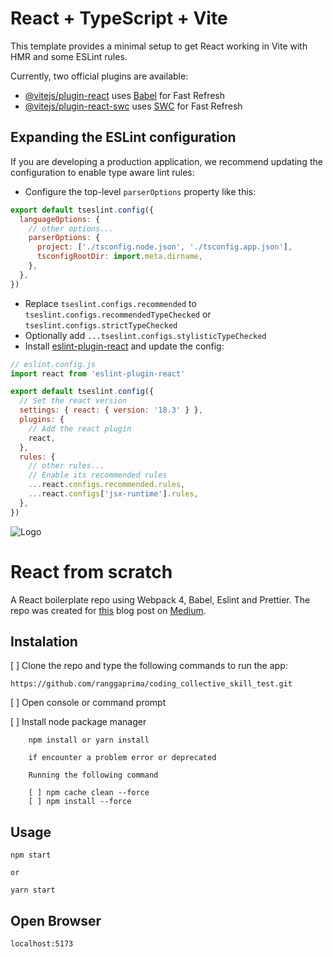 # React + TypeScript + Vite

This template provides a minimal setup to get React working in Vite with HMR and some ESLint rules.

Currently, two official plugins are available:

- [@vitejs/plugin-react](https://github.com/vitejs/vite-plugin-react/blob/main/packages/plugin-react/README.md) uses [Babel](https://babeljs.io/) for Fast Refresh
- [@vitejs/plugin-react-swc](https://github.com/vitejs/vite-plugin-react-swc) uses [SWC](https://swc.rs/) for Fast Refresh

## Expanding the ESLint configuration

If you are developing a production application, we recommend updating the configuration to enable type aware lint rules:

- Configure the top-level `parserOptions` property like this:

```js
export default tseslint.config({
  languageOptions: {
    // other options...
    parserOptions: {
      project: ['./tsconfig.node.json', './tsconfig.app.json'],
      tsconfigRootDir: import.meta.dirname,
    },
  },
})
```

- Replace `tseslint.configs.recommended` to `tseslint.configs.recommendedTypeChecked` or `tseslint.configs.strictTypeChecked`
- Optionally add `...tseslint.configs.stylisticTypeChecked`
- Install [eslint-plugin-react](https://github.com/jsx-eslint/eslint-plugin-react) and update the config:

```js
// eslint.config.js
import react from 'eslint-plugin-react'

export default tseslint.config({
  // Set the react version
  settings: { react: { version: '18.3' } },
  plugins: {
    // Add the react plugin
    react,
  },
  rules: {
    // other rules...
    // Enable its recommended rules
    ...react.configs.recommended.rules,
    ...react.configs['jsx-runtime'].rules,
  },
})
```

![Logo](./assets/react-from-scratch@1x.png)
# React from scratch

A React boilerplate repo using Webpack 4, Babel, Eslint and Prettier. The repo was created for [this](https://medium.com/@adamramberg/setting-up-a-react-app-from-scratch-42521a118b10) blog post on [Medium]((https://medium.com)).


## Instalation

[ ] Clone the repo and type the following commands to run the app:

```
https://github.com/ranggaprima/coding_collective_skill_test.git

```

[ ] Open console or command prompt

[ ] Install node package manager

```
    npm install or yarn install

    if encounter a problem error or deprecated

    Running the following command

    [ ] npm cache clean --force
    [ ] npm install --force
```


## Usage

```
npm start

or

yarn start
```

## Open Browser

```
localhost:5173
```
